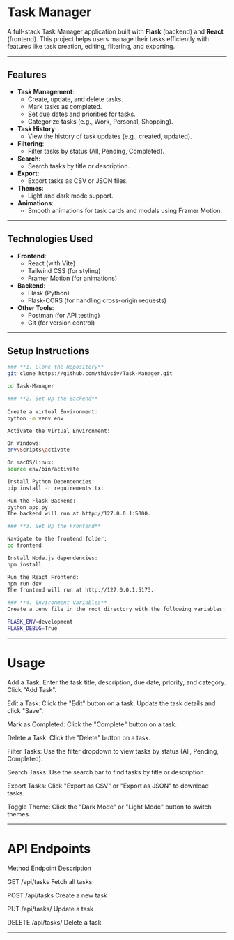 # Task Manager

A full-stack Task Manager application built with **Flask** (backend) and **React** (frontend). This project helps users manage their tasks efficiently with features like task creation, editing, filtering, and exporting.

---

## **Features**

- **Task Management**:
  - Create, update, and delete tasks.
  - Mark tasks as completed.
  - Set due dates and priorities for tasks.
  - Categorize tasks (e.g., Work, Personal, Shopping).
- **Task History**:
  - View the history of task updates (e.g., created, updated).
- **Filtering**:
  - Filter tasks by status (All, Pending, Completed).
- **Search**:
  - Search tasks by title or description.
- **Export**:
  - Export tasks as CSV or JSON files.
- **Themes**:
  - Light and dark mode support.
- **Animations**:
  - Smooth animations for task cards and modals using Framer Motion.

---

## **Technologies Used**

- **Frontend**:
  - React (with Vite)
  - Tailwind CSS (for styling)
  - Framer Motion (for animations)
- **Backend**:
  - Flask (Python)
  - Flask-CORS (for handling cross-origin requests)
- **Other Tools**:
  - Postman (for API testing)
  - Git (for version control)

---

## **Setup Instructions**

```bash
### **1. Clone the Repository**
git clone https://github.com/thivsiv/Task-Manager.git

cd Task-Manager

### **2. Set Up the Backend**
 
Create a Virtual Environment:
python -m venv env

Activate the Virtual Environment:

On Windows:
env\Scripts\activate

On macOS/Linux:
source env/bin/activate

Install Python Dependencies:
pip install -r requirements.txt

Run the Flask Backend:
python app.py
The backend will run at http://127.0.0.1:5000.

### **3. Set Up the Frontend**

Navigate to the frontend folder:
cd frontend

Install Node.js dependencies:
npm install

Run the React Frontend:
npm run dev
The frontend will run at http://127.0.0.1:5173.

### **4. Environment Variables**
Create a .env file in the root directory with the following variables:

FLASK_ENV=development
FLASK_DEBUG=True
```


---
# Usage

Add a Task:
Enter the task title, description, due date, priority, and category.
Click "Add Task".

Edit a Task:
Click the "Edit" button on a task.
Update the task details and click "Save".

Mark as Completed:
Click the "Complete" button on a task.

Delete a Task:
Click the "Delete" button on a task.

Filter Tasks:
Use the filter dropdown to view tasks by status (All, Pending, Completed).

Search Tasks:
Use the search bar to find tasks by title or description.

Export Tasks:
Click "Export as CSV" or "Export as JSON" to download tasks.

Toggle Theme:
Click the "Dark Mode" or "Light Mode" button to switch themes.

---
# API Endpoints

Method	Endpoint	Description

GET	/api/tasks	Fetch all tasks

POST	/api/tasks	Create a new task

PUT	/api/tasks/<id>	Update a task

DELETE	/api/tasks/<id>	Delete a task


---

